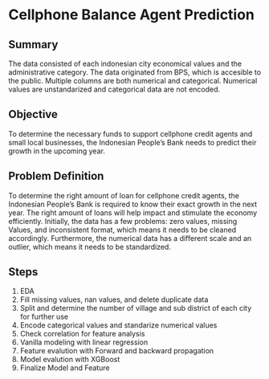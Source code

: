 # Cellphone Balance Agent Prediction
## Summary
The data consisted of each indonesian city economical values and the administrative category. The data originated from BPS, which is accesible to the public. Multiple columns are both numerical and categorical. Numerical values are unstandarized and categorical data are not encoded.
## Objective
To determine the necessary funds to support cellphone credit agents and small local businesses, the Indonesian People’s Bank needs to predict their growth in the upcoming year.
## Problem Definition
To determine the right amount of loan for cellphone credit agents, the Indonesian People’s Bank is required to know their exact growth in the next year. The right amount of loans will help impact and stimulate the economy efficiently. Initially, the data has a few problems: zero values, missing Values, and inconsistent format, which means it needs to be cleaned accordingly. Furthermore, the numerical data has a different scale and an outlier, which means it needs to be standardized.
## Steps
1. EDA
2. Fill missing values, nan values, and delete duplicate data
3. Split and determine the number of village and sub district of each city for further use
4. Encode categorical values and standarize numerical values
5. Check correlation for feature analysis
6. Vanilla modeling with linear regression
7. Feature evalution with Forward and backward propagation
8. Model evalution with XGBoost
9. Finalize Model and Feature
 
